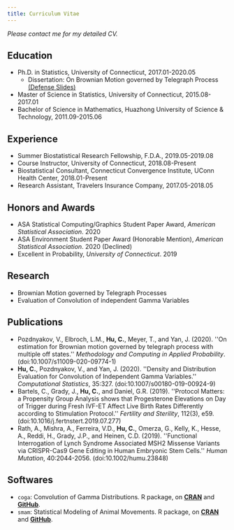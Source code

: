 ```yaml
---
title: Curriculum Vitae
---
```


*Please contact me for my detailed CV.*

## Education
* Ph.D. in Statistics, University of Connecticut, 2017.01-2020.05
  * Dissertation: On Brownian Motion governed by Telegraph Process [(Defense Slides)](dissertation_slides.pdf)
* Master of Science in Statistics, University of Connecticut, 2015.08-2017.01
* Bachelor of Science in Mathematics, Huazhong University of Science & Technology, 2011.09-2015.06

## Experience
* Summer Biostatistical Research Fellowship, F.D.A., 2019.05-2019.08
* Course Instructor, University of Connecticut, 2018.08-Present
* Biostatistical Consultant, Connecticut Convergence Institute, UConn Health Center, 2018.01-Present
* Research Assistant, Travelers Insurance Company, 2017.05-2018.05

## Honors and Awards
* ASA Statistical Computing/Graphics Student Paper Award, *American Statistical Association*. 2020
* ASA Environment Student Paper Award (Honorable Mention), *American Statistical Association*. 2020 (Declined)
* Excellent in Probability, *University of Connecticut*. 2019

## Research
* Brownian Motion governed by Telegraph Processes
* Evaluation of Convolution of independent Gamma Variables

## Publications
* Pozdnyakov, V., Elbroch, L.M., **Hu, C.**, Meyer, T., and Yan, J. (2020). ''On estimation for Brownian motion governed by telegraph process with multiple off states.'' *Methodology and Computing in Applied Probability*. (doi:10.1007/s11009-020-09774-1)
* **Hu, C.**, Pozdnyakov, V., and Yan, J. (2020). ''Density and Distribution Evaluation for Convolution of Independent Gamma Variables.'' *Computational Statistics*, 35:327. (doi:10.1007/s00180-019-00924-9)
* Bartels, C., Grady, J., **Hu, C.**, and Daniel, G.R. (2019). ''Protocol Matters: a Propensity Group Analysis shows that Progesterone Elevations on Day of Trigger during Fresh IVF-ET Affect Live Birth Rates Differently according to Stimulation Protocol.'' *Fertility and Sterility*, 112(3), e59. (doi:10.1016/j.fertnstert.2019.07.277)
* Rath, A., Mishra, A., Ferreira, V.D., **Hu, C.**, Omerza, G., Kelly, K., Hesse, A., Reddi, H., Grady, J.P., and Heinen, C.D. (2019). ''Functional Interrogation of Lynch Syndrome Associated MSH2 Missense Variants via CRISPR-Cas9 Gene Editing in Human Embryonic Stem Cells.'' *Human Mutation*, 40:2044-2056. (doi:10.1002/humu.23848)

## Softwares
* `coga`: Convolution of Gamma Distributions. R package, on [**CRAN**](https://CRAN.R-project.org/package=coga) and [**GitHub**](https://github.com/ChaoranHu/coga).
* `smam`: Statistical Modeling of Animal Movements. R package, on [**CRAN**](https://CRAN.R-project.org/package=smam) and [**GitHub**](https://github.com/ChaoranHu/smam).

